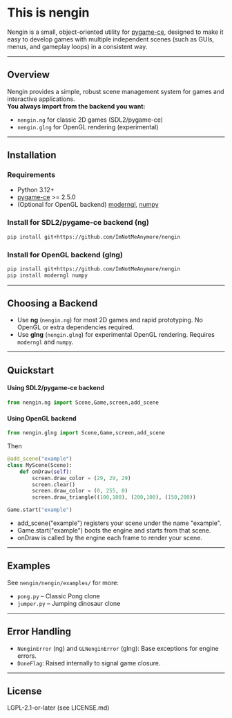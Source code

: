 # This is nengin

Nengin is a small, object-oriented utility for [pygame-ce](https://github.com/pygame-community/pygame-ce), designed to make it easy to develop games with multiple independent scenes (such as GUIs, menus, and gameplay loops) in a consistent way.

---

## Overview

Nengin provides a simple, robust scene management system for games and interactive applications.  
**You always import from the backend you want:**
- `nengin.ng` for classic 2D games (SDL2/pygame-ce)
- `nengin.glng` for OpenGL rendering (experimental)

---

## Installation

### Requirements

- Python 3.12+
- [pygame-ce](https://github.com/pygame-community/pygame-ce) >= 2.5.0
- (Optional for OpenGL backend) [moderngl](https://github.com/moderngl/moderngl), [numpy](https://numpy.org/)

### Install for SDL2/pygame-ce backend (ng)

```bash
pip install git+https://github.com/ImNotMeAnymore/nengin
```

### Install for OpenGL backend (glng)

```bash
pip install git+https://github.com/ImNotMeAnymore/nengin
pip install moderngl numpy
```

---

## Choosing a Backend

- Use **ng** (`nengin.ng`) for most 2D games and rapid prototyping. No OpenGL or extra dependencies required.
- Use **glng** (`nengin.glng`) for experimental OpenGL rendering. Requires `moderngl` and `numpy`.

---

## Quickstart

#### Using SDL2/pygame-ce backend

```python
from nengin.ng import Scene,Game,screen,add_scene
```

#### Using OpenGL backend

```python
from nengin.glng import Scene,Game,screen,add_scene
```

Then

```python
@add_scene("example")
class MyScene(Scene):
	def onDraw(self):
		screen.draw_color = (29, 29, 29)
		screen.clear()
		screen.draw_color = (0, 255, 0)
		screen.draw_triangle((100,100), (200,100), (150,200))

Game.start("example")
```

- add_scene("example") registers your scene under the name "example".
- Game.start("example") boots the engine and starts from that scene.
- onDraw is called by the engine each frame to render your scene.

---

## Examples

See `nengin/nengin/examples/` for more:
- `pong.py` – Classic Pong clone
- `jumper.py` – Jumping dinosaur clone

---

## Error Handling

- `NenginError` (ng) and `GLNenginError` (glng): Base exceptions for engine errors.
- `DoneFlag`: Raised internally to signal game closure.

---

## License

LGPL-2.1-or-later (see LICENSE.md)
